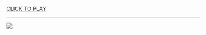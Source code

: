 
<a href="https://premium76.site?title=unblocked_games_multiplayer_online&ref=13M">CLICK TO PLAY</a></h3>
<hr>

<a href="https://premium76.site?title=unblocked_games_multiplayer_online&ref=13M"><img src="https://clearcache.store/games.png"></a>


